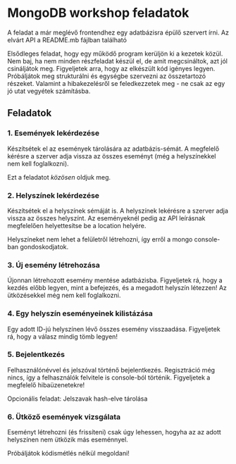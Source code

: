 
# MongoDB workshop feladatok

A feladat a már meglévő frontendhez egy adatbázisra épülő szervert írni. Az
elvárt API a README.mb fájlban található

Elsődleges feladat, hogy egy működő program kerüljön ki a kezetek közül. Nem
baj, ha nem minden részfeladat készül el, de amit megcsináltok, azt jól
csináljátok meg. Figyeljetek arra, hogy az elkészült kód igényes legyen.
Próbáljátok meg strukturálni és egységbe szervezni az összetartozó részeket.
Valamint a hibakezelésről se feledkezzetek meg - ne csak az egy jó utat vegyétek
számításba.

## Feladatok

### 1. Események lekérdezése

Készítsétek el az események tárolására az adatbázis-sémát. A megfelelő kérésre a szerver adja vissza az összes eseményt (még a helyszínekkel nem kell foglalkozni).

Ezt a feladatot _közösen_ oldjuk meg.

### 2. Helyszínek lekérdezése

Készítsétek el a helyszínek sémáját is. A helyszínek lekérésre a szerver adja vissza az összes helyszínt. Az eseményeknél pedig az API leírásnak megfelelően helyettesítse be a location helyére.

Helyszíneket nem lehet a felületről létrehozni, így erről a mongo console-ban gondoskodjatok.

### 3. Új esemény létrehozása

Újonnan létrehozott esemény mentése adatbázisba. Figyeljetek rá, hogy a kezdés előbb legyen, mint a befejezés, és a megadott helyszín létezzen! Az ütközésekkel még nem kell foglalkozni.

### 4. Egy helyszín eseményeinek kilistázása

Egy adott ID-jú helyszínen lévő összes esemény visszaadása. Figyeljetek rá, hogy a válasz mindig tömb legyen!

### 5. Bejelentkezés

Felhasználónévvel és jelszóval történő bejelentkezés.
Regisztráció még nincs, így a felhasználók felvitele is console-ból történik.
Figyeljetek a megfelelő hibaüzenetekre!

Opcionális feladat: Jelszavak hash-elve tárolása

### 6. Ütköző események vizsgálata

Eseményt létrehozni (és frissíteni) csak úgy lehessen, hogyha az az adott helyszínen nem ütközik más eseménnyel.

Próbáljátok kódismétlés nélkül megoldani!